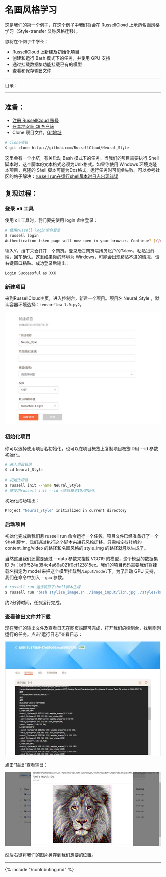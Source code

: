 # 名画风格学习

这是我们的第一个例子，在这个例子中我们将会在 RussellCloud 上示范名画风格学习（Style-transfer 又称风格迁移）。

您将在个例子中学会：
- RussellCloud 上新建及初始化项目
- 创建和运行 Bash 模式下的任务，并使用 GPU 支持
- 通过挂载数据集功能挂载已有的模型
- 查看和保存输出文件

---

目录：
<!-- toc -->

---

## 准备：
* [注册 RussellCloud 账号](http://russellcloud.com/#register)
* [在本地安装 cli 客户端](/get-started/install.md)
* Clone 项目文件，[Git地址](https://github.com/RussellCloud/Neural_Style)
```bash
# clone项目
$ git clone https://github.com/RussellCloud/Neural_Style
```
这里会有一个小坑，有关启动 Bash 模式下的任务。当我们的项目需要执行 Shell 脚本时，这个脚本的文本格式必须为Unix格式。如果你使用 Windows 环境克隆本项目，克隆的 Shell 脚本可能为Dos格式，运行任务时可能会失败。可以参考社区的帖子解决：[russell run在运行shell脚本时日志出现错误](http://forum.russellcloud.com/read.php?tid=7&fid=9)

## 复现过程：

### 登录 cli 工具

使用 cli 工具时，我们要先使用 login 命令登录：

```bash
# 使用russell login命令登录
$ russell login
Authentication token page will now open in your browser. Continue? [Y/n]:
```

输入Y，接下来会打开一个网页。登录后在网页端拷贝账户的Token，粘贴进终端，回车确认。这里如果你的环境为 Windows，可能会出现粘贴不进的情况，请右键窗口粘贴。成功登录后输出：

```bash
Login Successful as XXX
```

### 新建项目

来到RussellCloud主页，进入控制台，新建一个项目。项目名 Neural_Style ，默认容器环境选择：`tensorflow-1.0:py2`。

![](/asserts/img/style-transfer-newproject.jpg)

### 初始化项目

你可以选择使用项目名初始化，也可以在项目概览上复制项目概览ID用 --id 参数初始化。

```bash
# 进入项目目录
$ cd Neural_Style

# 初始化项目
$ russell init --name Neural_Style
# 或使用russell init --id <项目概览ID>初始化
```

初始化成功输出：

```bash
Project "Neural_Style" initialized in current directory
```

### 启动项目

初始化完成后我们用 russell run 命令运行一个任务。项目文件已经准备好了一个 Shell 脚本，我们通过执行这个脚本来进行风格迁移。只需指定待转换的 content_img/video 的路径和名画风格的 style_img 的路径就可以生成了。

当然这里我们还需要通过 --data 参数来挂载 VGG19 的模型，这个模型的数据集 ID 为：bf9f524a384c4a69a021f0cf122815ec。我们的项目代码需要我们将挂载名指定为 model 来把这个模型挂载到`/input/model`下。为了启动 GPU 支持，我们在命令中加入 `--gpu` 参数。

```bash
# russell run 运行项目下shell脚本生成
$ russell run "bash stylize_image.sh ./image_input/lion.jpg ./styles/kandinsky.jpg" --gpu  --data bf9f524a384c4a69a021f0cf122815ec:model
```

约2分钟时间，任务运行完成。

### 查看输出文件并下载

现在我们的输出文件及查看日志在网页端即可完成，打开我们的控制台，找到刚刚运行的任务。点击“运行日志”查看日志：

![](/asserts/img/style-transfer-logs.jpg)

点击“输出”查看输出：

![](/asserts/img/style-transfer-result.jpg)

然后右键将我们的图片另存到我们想要的位置。

---

{% include "/contributing.md" %}